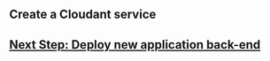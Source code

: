 ## Create a Cloudant service
## <a href="https://github.com/IBMDeveloperMEA/explore-operators/blob/master/ex4.md">Next Step: Deploy new application back-end</a>
